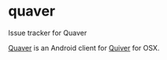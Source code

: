 # quaver
Issue tracker for Quaver

[Quaver](https://play.google.com/store/apps/details?id=net.andrewt.quaver) is an Android client for [Quiver](http://happenapps.com/#quiver) for OSX.
